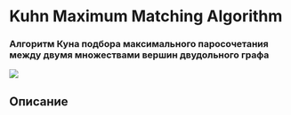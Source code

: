 # Kuhn Maximum Matching Algorithm
### Алгоритм Куна подбора максимального паросочетания между двумя множествами вершин двудольного графа
![](https://sun9-9.userapi.com/c857632/v857632643/117825/Gqe3hUI9_9M.jpg)

## Описание
